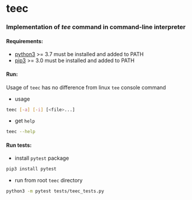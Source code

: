 # teec
### Implementation of _tee_ command in command-line interpreter

#### Requirements:
* [python3](https://www.python.org/downloads/) >= 3.7 must be installed and added to PATH
* [pip3](https://pip.pypa.io/en/stable/installing/) >= 3.0 must be installed and added to PATH


#### Run:
Usage of `teec` has no difference from linux `tee` console command
* usage 
```bash
teec [-a] [-i] [<file>...]
```
* get `help` 
```bash
teec --help
```

#### Run tests:
* install `pytest` package
```bash
pip3 install pytest
```
* run from root `teec` directory
```bash
python3 -m pytest tests/teec_tests.py
```
